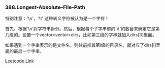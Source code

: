 ### 388.Longest-Absolute-File-Path

特别注意：'\n'，'\t' 这种转义字符被认为是一个字符！

首先，根据'\n'将字符串拆分。然后，根据每个子字串前的'\t'的数目来确定它是第几级的。设置一个vector<vector<string>>dirs，比如第三级的字串就加入dirs[3]里面。

如果遇到一个字串表示的是文件名，则往前推其第i级的目录名，就对应了dirs[i]里面的最后一个字串。


[Leetcode Link](https://leetcode.com/problems/longest-absolute-file-path)